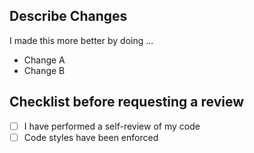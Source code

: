 ## Describe Changes

I made this more better by doing ...

- Change A
- Change B

## Checklist before requesting a review

- [ ] I have performed a self-review of my code
- [ ] Code styles have been enforced
